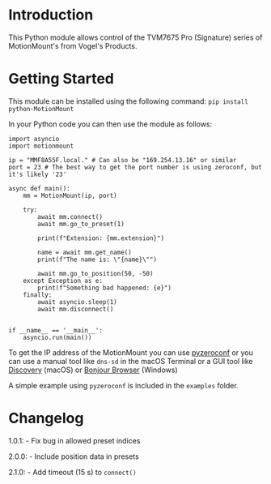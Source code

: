 # Introduction 
This Python module allows control of the TVM7675 Pro (Signature) series of MotionMount's from Vogel's Products.

# Getting Started
This module can be installed using the following command:
`pip install python-MotionMount`

In your Python code you can then use the module as follows:
```
import asyncio
import motionmount

ip = "MMF8A55F.local." # Can also be "169.254.13.16" or similar
port = 23 # The best way to get the port number is using zeroconf, but it's likely '23'

async def main():
    mm = MotionMount(ip, port)

    try:
        await mm.connect()
        await mm.go_to_preset(1)

        print(f"Extension: {mm.extension}")

        name = await mm.get_name()
        print(f"The name is: \"{name}\"")

        await mm.go_to_position(50, -50)
    except Exception as e:
        print(f"Something bad happened: {e}")
    finally:
        await asyncio.sleep(1)
        await mm.disconnect()


if __name__ == '__main__':
    asyncio.run(main())
```

To get the IP address of the MotionMount you can use [pyzeroconf](https://github.com/paulsm/pyzeroconf) or you can use a manual tool like `dns-sd` in the macOS Terminal or a GUI tool like [Discovery](https://apps.apple.com/nl/app/discovery-dns-sd-browser/id1381004916?mt=12) (macOS) or [Bonjour Browser](https://hobbyistsoftware.com/bonjourbrowser) (Windows)
  
A simple example using `pyzeroconf` is included in the `examples` folder.
    
# Changelog
1.0.1: - Fix bug in allowed preset indices

2.0.0: - Include position data in presets

2.1.0: - Add timeout (15 s) to `connect()`
